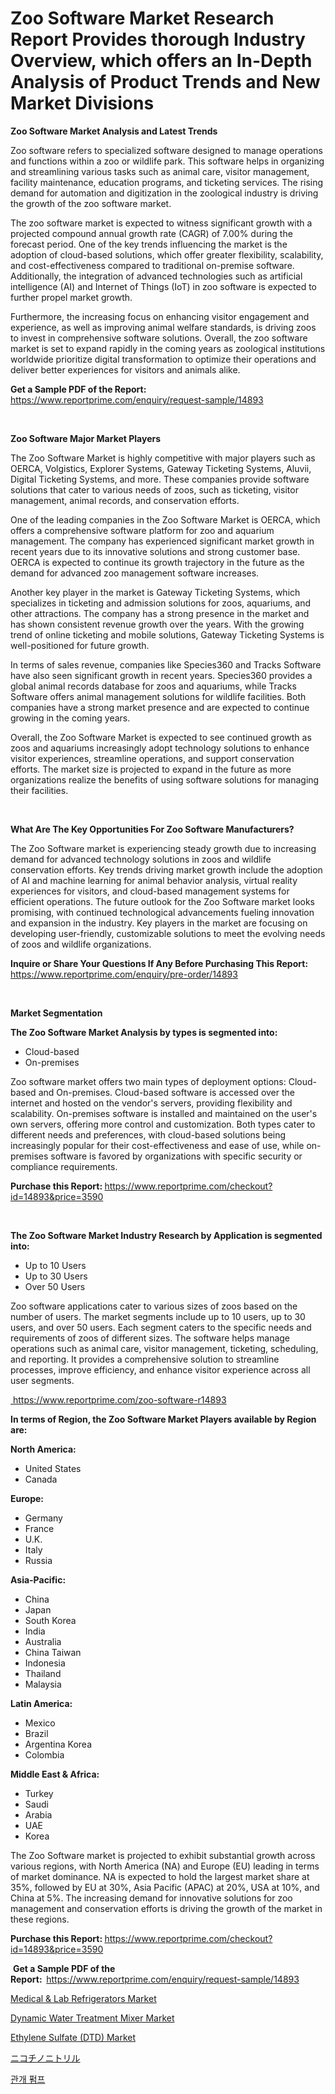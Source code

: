 <p><h1>Zoo Software Market Research Report Provides thorough Industry Overview, which offers an In-Depth Analysis of Product Trends and New Market Divisions</h1></p><p><strong>Zoo Software Market Analysis and Latest Trends</strong></p>
<p><p>Zoo software refers to specialized software designed to manage operations and functions within a zoo or wildlife park. This software helps in organizing and streamlining various tasks such as animal care, visitor management, facility maintenance, education programs, and ticketing services. The rising demand for automation and digitization in the zoological industry is driving the growth of the zoo software market.</p><p>The zoo software market is expected to witness significant growth with a projected compound annual growth rate (CAGR) of 7.00% during the forecast period. One of the key trends influencing the market is the adoption of cloud-based solutions, which offer greater flexibility, scalability, and cost-effectiveness compared to traditional on-premise software. Additionally, the integration of advanced technologies such as artificial intelligence (AI) and Internet of Things (IoT) in zoo software is expected to further propel market growth.</p><p>Furthermore, the increasing focus on enhancing visitor engagement and experience, as well as improving animal welfare standards, is driving zoos to invest in comprehensive software solutions. Overall, the zoo software market is set to expand rapidly in the coming years as zoological institutions worldwide prioritize digital transformation to optimize their operations and deliver better experiences for visitors and animals alike.</p></p>
<p><strong>Get a Sample PDF of the Report:&nbsp;</strong> <a href="https://www.reportprime.com/enquiry/request-sample/14893">https://www.reportprime.com/enquiry/request-sample/14893</a></p>
<p>&nbsp;</p>
<p><strong>Zoo Software Major Market Players</strong></p>
<p><p>The Zoo Software Market is highly competitive with major players such as OERCA, Volgistics, Explorer Systems, Gateway Ticketing Systems, Aluvii, Digital Ticketing Systems, and more. These companies provide software solutions that cater to various needs of zoos, such as ticketing, visitor management, animal records, and conservation efforts.</p><p>One of the leading companies in the Zoo Software Market is OERCA, which offers a comprehensive software platform for zoo and aquarium management. The company has experienced significant market growth in recent years due to its innovative solutions and strong customer base. OERCA is expected to continue its growth trajectory in the future as the demand for advanced zoo management software increases.</p><p>Another key player in the market is Gateway Ticketing Systems, which specializes in ticketing and admission solutions for zoos, aquariums, and other attractions. The company has a strong presence in the market and has shown consistent revenue growth over the years. With the growing trend of online ticketing and mobile solutions, Gateway Ticketing Systems is well-positioned for future growth.</p><p>In terms of sales revenue, companies like Species360 and Tracks Software have also seen significant growth in recent years. Species360 provides a global animal records database for zoos and aquariums, while Tracks Software offers animal management solutions for wildlife facilities. Both companies have a strong market presence and are expected to continue growing in the coming years.</p><p>Overall, the Zoo Software Market is expected to see continued growth as zoos and aquariums increasingly adopt technology solutions to enhance visitor experiences, streamline operations, and support conservation efforts. The market size is projected to expand in the future as more organizations realize the benefits of using software solutions for managing their facilities.</p></p>
<p>&nbsp;</p>
<p><strong>What Are The Key Opportunities For Zoo Software Manufacturers?</strong></p>
<p><p>The Zoo Software market is experiencing steady growth due to increasing demand for advanced technology solutions in zoos and wildlife conservation efforts. Key trends driving market growth include the adoption of AI and machine learning for animal behavior analysis, virtual reality experiences for visitors, and cloud-based management systems for efficient operations. The future outlook for the Zoo Software market looks promising, with continued technological advancements fueling innovation and expansion in the industry. Key players in the market are focusing on developing user-friendly, customizable solutions to meet the evolving needs of zoos and wildlife organizations.</p></p>
<p><strong>Inquire or Share Your Questions If Any Before Purchasing This Report:</strong> <a href="https://www.reportprime.com/enquiry/pre-order/14893">https://www.reportprime.com/enquiry/pre-order/14893</a></p>
<p>&nbsp;</p>
<p><strong>Market Segmentation</strong></p>
<p><strong>The Zoo Software Market Analysis by types is segmented into:</strong></p>
<p><ul><li>Cloud-based</li><li>On-premises</li></ul></p>
<p><p>Zoo software market offers two main types of deployment options: Cloud-based and On-premises. Cloud-based software is accessed over the internet and hosted on the vendor's servers, providing flexibility and scalability. On-premises software is installed and maintained on the user's own servers, offering more control and customization. Both types cater to different needs and preferences, with cloud-based solutions being increasingly popular for their cost-effectiveness and ease of use, while on-premises software is favored by organizations with specific security or compliance requirements.</p></p>
<p><strong>Purchase this Report:&nbsp;</strong><a href="https://www.reportprime.com/checkout?id=14893&price=3590">https://www.reportprime.com/checkout?id=14893&price=3590</a></p>
<p>&nbsp;</p>
<p><strong>The Zoo Software Market Industry Research by Application is segmented into:</strong></p>
<p><ul><li>Up to 10 Users</li><li>Up to 30 Users</li><li>Over 50 Users</li></ul></p>
<p><p>Zoo software applications cater to various sizes of zoos based on the number of users. The market segments include up to 10 users, up to 30 users, and over 50 users. Each segment caters to the specific needs and requirements of zoos of different sizes. The software helps manage operations such as animal care, visitor management, ticketing, scheduling, and reporting. It provides a comprehensive solution to streamline processes, improve efficiency, and enhance visitor experience across all user segments.</p></p>
<p><a href="https://www.reportprime.com/zoo-software-r14893">&nbsp;https://www.reportprime.com/zoo-software-r14893</a></p>
<p><strong>In terms of Region, the Zoo Software Market Players available by Region are:</strong></p>
<p>
    <p> <strong> North America: </strong>
        <ul>
            <li>United States</li>
            <li>Canada</li>
        </ul>
        </p> 
    <p> <strong> Europe: </strong>
        <ul>
            <li>Germany</li>
            <li>France</li>
            <li>U.K.</li>
            <li>Italy</li>
            <li>Russia</li>
        </ul>
        </p> 
    <p> <strong> Asia-Pacific: </strong>
        <ul>
            <li>China</li>
            <li>Japan</li>
            <li>South Korea</li>
            <li>India</li>
            <li>Australia</li>
            <li>China Taiwan</li>
            <li>Indonesia</li>
            <li>Thailand</li>
            <li>Malaysia</li>
        </ul>
        </p> 
    <p> <strong> Latin America: </strong>
        <ul>
            <li>Mexico</li>
            <li>Brazil</li>
            <li>Argentina Korea</li>
            <li>Colombia</li>
        </ul>
        </p> 
    <p> <strong> Middle East & Africa: </strong>
        <ul>
            <li>Turkey</li>
            <li>Saudi</li>
            <li>Arabia</li>
            <li>UAE</li>
            <li>Korea</li>
        </ul>
    </p>
    </p>
<p><p>The Zoo Software market is projected to exhibit substantial growth across various regions, with North America (NA) and Europe (EU) leading in terms of market dominance. NA is expected to hold the largest market share at 35%, followed by EU at 30%, Asia Pacific (APAC) at 20%, USA at 10%, and China at 5%. The increasing demand for innovative solutions for zoo management and conservation efforts is driving the growth of the market in these regions.</p></p>
<p><strong>Purchase this Report: </strong><a href="https://www.reportprime.com/checkout?id=14893&price=3590">https://www.reportprime.com/checkout?id=14893&price=3590</a></p>
<p>&nbsp;<strong>Get a Sample PDF of the Report:&nbsp;&nbsp;</strong><a href="https://www.reportprime.com/enquiry/request-sample/14893">https://www.reportprime.com/enquiry/request-sample/14893</a></p>
<p><strong></strong></p>
<p><p><a href="https://www.linkedin.com/pulse/global-medical-lab-refrigerators-market-status-2024-2031-forecast-fvw7f">Medical & Lab Refrigerators Market</a></p><p><a href="https://medium.com/@ralphyoung1949/global-dynamic-water-treatment-mixer-industry-types-applications-market-players-regional-growth-413f22f54697">Dynamic Water Treatment Mixer Market</a></p><p><a href="https://www.linkedin.com/pulse/insights-ethylene-sulfate-dtd-market-players-size-geographical-etw8f">Ethylene Sulfate (DTD) Market</a></p><p><a href="https://medium.com/@lorrainethompson10/%E3%83%8B%E3%82%B3%E3%83%81%E3%83%8E%E3%83%8B%E3%83%88%E3%83%AA%E3%83%AB%E5%B8%82%E5%A0%B4%E5%8B%95%E5%90%91%E3%81%A8%E5%88%86%E6%9E%90-%E5%B0%86%E6%9D%A5%E3%81%AE%E6%88%90%E9%95%B7%E3%81%AB%E3%81%8A%E3%81%91%E3%82%8B%E6%A9%9F%E4%BC%9A%E3%81%A8%E8%AA%B2%E9%A1%8C-2024%E5%B9%B4-2031%E5%B9%B4-f1ac1b7e94c6">ニコチノニトリル</a></p><p><a href="https://medium.com/@sophieinleeds/%EB%85%BC-%EC%9A%A9%EC%88%98-%ED%8E%8C%ED%94%84-%EC%8B%9C%EC%9E%A5-%EA%B8%80%EB%A1%9C%EB%B2%8C-%EB%B0%8F-%EC%A7%80%EC%97%AD-%EB%B6%84%EC%84%9D-%EC%B5%9C%EC%A2%85-%EC%82%AC%EC%9A%A9%EC%9E%90-%EC%A0%9C%ED%92%88-%EB%B0%8F-%EC%A7%80%EC%97%AD%EC%97%90-%EC%A4%91%EC%A0%90%EC%9D%84-%EB%91%94-%EB%B6%84%EC%84%9D-%EB%B0%8F-%EC%98%88%EC%B8%A1-2024%EB%85%84-2031%EB%85%84-3f46fb9e3be3">관개 펌프</a></p></p>